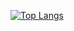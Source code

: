 [![Top Langs](https://github-readme-stats.vercel.app/api/top-langs/?username=nghuyhoang2509&layout=donut)](https://github.com/anuraghazra/github-readme-stats)
